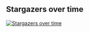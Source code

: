 ## Stargazers over time

[![Stargazers over time](https://starchart.cc/Tencent/spring-cloud-tencent.svg)](#)
